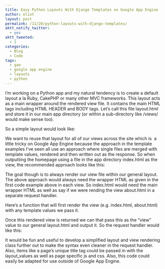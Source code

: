 ```yaml
---
title: Easy Python Layouts With Django Templates on Google App Engine
author: eliot
layout: post
permalink: /11/20/python-layouts-with-django-templates/
aktt_notify_twitter:
  - yes
aktt_tweeted:
  - 1
categories:
  - Blog
  - Code
tags:
  - gae
  - google app engine
  - layouts
  - python
---
```

I&#8217;m working on a Python app and my natural tendency is to create a default layout a la Ruby, CakePHP or many other MVC frameworks. This layout acts as a main wrapper around the rendered view file. It contains the main HTML tags including HTML HEADER and BODY tags. Let&#8217;s call this file layout.html and store it in our main app directory (or within a sub-directory like /views/ would make sense too).

So a simple layout would look like:

We want to reuse that layout for all of our views across the site which is  a little tricky on Google App Engine because the approach in the template examples I&#8217;ve seen all use an approach where single files are merged with template values, rendered and then written out as the response. So when outputting the homepage using a file in the app directory index.html as the view, the recommended approach looks like this: 

The goal though is to always render our view file within our general layout. The above approach would always need the wrapper HTML as given in the first code example above in each view. So index.html would need the main wrapper HTML as well as say if we were rending the view about.html in a separate request handler.

Here&#8217;s a function that will first render the view (e.g. index.html, about.html) with any template values we pass it.

Once this rendered view is returned we can that pass this as the &#8220;view&#8221; value to our general layout.html and output it. So the request handler would like this: 

It would be fun and useful to develop a simplified layout and view rendering class further out to make the syntax even cleaner in the request handler.  Also, items like a page&#8217;s unique title tag could be passed in with the layout_values as well as page specific js and css. Also, this code could easily be adapted for use outside of Google App Engine.